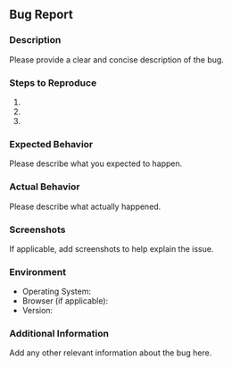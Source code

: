 ## Bug Report

### Description
Please provide a clear and concise description of the bug.

### Steps to Reproduce
1.
2.
3.

### Expected Behavior
Please describe what you expected to happen.

### Actual Behavior
Please describe what actually happened.

### Screenshots
If applicable, add screenshots to help explain the issue.

### Environment
- Operating System:
- Browser (if applicable):
- Version:

### Additional Information
Add any other relevant information about the bug here.
